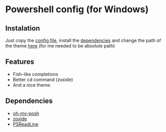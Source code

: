 # Powershell config (for Windows)


## Instalation 
Just copy the [config file](Microsoft.PowerShell_profile.ps1), install the [dependencies](#Dependencies) and change the path of the theme [here](Microsoft.PowerShell_profile.ps1#L1) (for me needed to be absolute path)


## Features
* Fish-like completions
* Better cd command (zoxide)
* And a nice theme.

## Dependencies
* [oh-my-posh](https://github.com/JanDeDobbeleer/oh-my-posh)
* [zoxide](https://github.com/ajeetdsouza/zoxide)
* [PSReadLine](https://github.com/PowerShell/PSReadLine)

